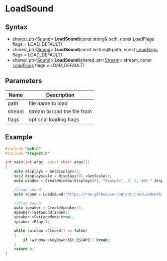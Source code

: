 # LoadSound #

## Syntax ##
- shared_ptr<[Sound](Sound)> **LoadSound**(const string& path, const [LoadFlags](LoadFlags) flags = LOAD_DEFAULT)
- shared_ptr<[Sound](Sound)> **LoadSound**(const wstring& path, const [LoadFlags](LoadFlags) flags = LOAD_DEFAULT)
- shared_ptr<[Sound](Sound)> **LoadSound**(shared_ptr<[Stream](Stream)> stream, const [LoadFlags](LoadFlags) flags = LOAD_DEFAULT)

## Parameters ##
|Name|Description|
|-|-|
|path|file name to load|
|stream|stream to load the file from|
|flags|optional loading flags|

## Example ##
```c++
#include "pch.h"
#include "Project.h"

int main(int argc, const char* argv[])
{
	auto displays = GetDisplays();
	Vec2 displayscale = displays[0]->GetScale();
	auto window = CreateWindow(displays[0], "Example", 0, 0, 400 * displayscale.x, 300 * displayscale.y);

	//Load sound
	auto sound = LoadSound("https://raw.githubusercontent.com/Leadwerks/Documentation/master/Assets/Sound/notification.wav");

	//Play sound
	auto speaker = CreateSpeaker();
	speaker->SetSound(sound);
	speaker->SetLoopMode(true);
	speaker->Play();

	while (window->Closed() == false)
	{
		if (window->KeyDown(KEY_ESCAPE)) break;
	}
	return 0;
}
```
